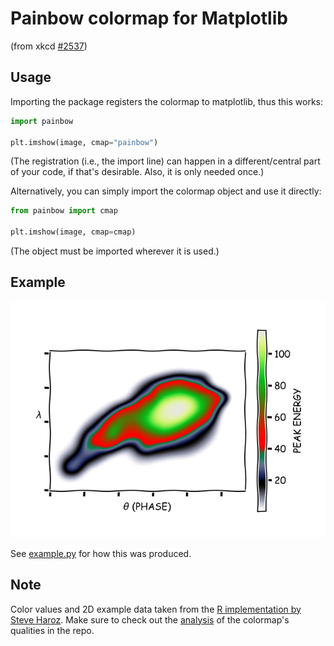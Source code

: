 # Painbow colormap for Matplotlib
 (from xkcd [#2537](https://xkcd.com/2537))

## Usage

Importing the package registers the colormap to matplotlib, thus this works:

```python
import painbow

plt.imshow(image, cmap="painbow")
```

(The registration (i.e., the import line) can happen in a different/central part of your code, if that's desirable. Also, it is only needed once.)

Alternatively, you can simply import the colormap object and use it directly:

```python
from painbow import cmap

plt.imshow(image, cmap=cmap)
```

(The object must be imported wherever it is used.)

## Example

![result](result.png)

See [example.py](example.py) for how this was produced.

## Note
Color values and 2D example data taken from the [R implementation by Steve Haroz](https://github.com/steveharoz/painbow). Make sure to check out the [analysis](https://github.com/steveharoz/painbow#examples) of the colormap's qualities in the repo.



